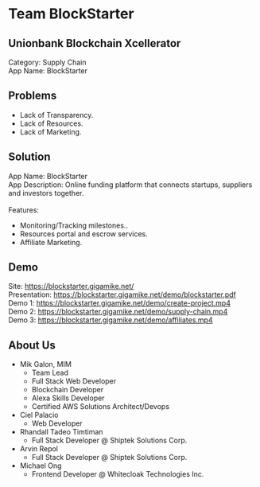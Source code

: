 Team BlockStarter
=======================

Unionbank Blockchain Xcellerator
------------
Category: Supply Chain<br />
App Name: BlockStarter<br />

Problems
------------
* Lack of Transparency.<br />
* Lack of Resources.<br />
* Lack of Marketing.<br />

Solution
------------
App Name: BlockStarter<br />
App Description: Online funding platform that connects startups, suppliers and investors together.<br /><br />
Features:<br />
* Monitoring/Tracking milestones..<br />
* Resources portal and escrow services.<br />
* Affiliate Marketing.<br />

Demo
------------
Site: https://blockstarter.gigamike.net/<br />
Presentation: https://blockstarter.gigamike.net/demo/blockstarter.pdf<br />
Demo 1: https://blockstarter.gigamike.net/demo/create-project.mp4<br />
Demo 2: https://blockstarter.gigamike.net/demo/supply-chain.mp4<br />
Demo 3: https://blockstarter.gigamike.net/demo/affiliates.mp4<br />

About Us
------------
* Mik Galon, MIM<br />
  - Team Lead<br />
  - Full Stack Web Developer<br />
  - Blockchain Developer<br />
  - Alexa Skills Developer<br />
  - Certified AWS Solutions Architect/Devops<br />
* Ciel Palacio<br />
  - Web Developer<br />
* Rhandall Tadeo Timtiman<br />
  - Full Stack Developer @ Shiptek Solutions Corp.<br />
* Arvin Repol<br />
  - Full Stack Developer @ Shiptek Solutions Corp.<br />
* Michael Ong<br />
  - Frontend Developer @ Whitecloak Technologies Inc.<br />  
